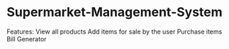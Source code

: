 # Supermarket-Management-System

Features:
View all products
Add items for sale by the user
Purchase items
Bill Generator
